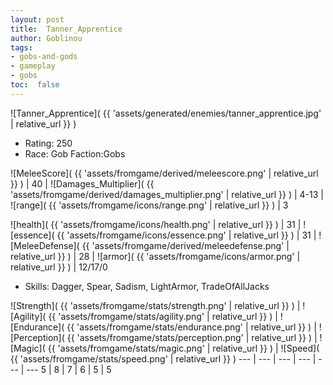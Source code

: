 ```yaml
---
layout: post
title:  Tanner_Apprentice
author: Goblinou
tags:
- gobs-and-gods
- gameplay
- gobs
toc:  false
---
```


![Tanner_Apprentice]( {{ 'assets/generated/enemies/tanner_apprentice.jpg' | relative_url }} )
- Rating: 250
- Race: Gob  Faction:Gobs

![MeleeScore]( {{ 'assets/fromgame/derived/meleescore.png' | relative_url }} ) | 40 | ![Damages_Multiplier]( {{ 'assets/fromgame/derived/damages_multiplier.png' | relative_url }} ) | 4-13 | ![range]( {{ 'assets/fromgame/icons/range.png' | relative_url }} ) | 3


![health]( {{ 'assets/fromgame/icons/health.png' | relative_url }} ) | 31 | ![essence]( {{ 'assets/fromgame/icons/essence.png' | relative_url }} ) | 31 | ![MeleeDefense]( {{ 'assets/fromgame/derived/meleedefense.png' | relative_url }} ) | 28 | ![armor]( {{ 'assets/fromgame/icons/armor.png' | relative_url }} ) | 12/17/0

* Skills: Dagger, Spear, Sadism, LightArmor, TradeOfAllJacks

![Strength]( {{ 'assets/fromgame/stats/strength.png' | relative_url }} ) | ![Agility]( {{ 'assets/fromgame/stats/agility.png' | relative_url }} ) | ![Endurance]( {{ 'assets/fromgame/stats/endurance.png' | relative_url }} ) | ![Perception]( {{ 'assets/fromgame/stats/perception.png' | relative_url }} ) | ![Magic]( {{ 'assets/fromgame/stats/magic.png' | relative_url }} ) | ![Speed]( {{ 'assets/fromgame/stats/speed.png' | relative_url }} )
--- | --- | --- | --- | --- | ---
5 | 8 | 7 | 6 | 5 | 5
